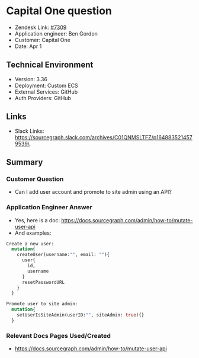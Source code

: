 
# Capital One question <!-- Ticket Title  Hint: include keywords to make it searchable -->

- Zendesk Link: [#7309](https://sourcegraph.zendesk.com/agent/tickets/7309)
- Application engineer: Ben Gordon
- Customer: Capital One <!-- Redact if this contains personally identifying information -->
- Date: Apr 1

<!-- Data populated from integration, speak to Ben Gordon or Michael Bali if not working -->
<!-- During Internal team trial, fill missing data manually (we are waiting for all data to sync) -->

## Technical Environment
- Version: 3.36
- Deployment: Custom ECS
- External Services: GitHub
- Auth Providers: GitHub


## Links
<!-- Data for application engineer manual entry -->
- Slack Links: https://sourcegraph.slack.com/archives/C01QNMSLTFZ/p1648835214579539\

## Summary
### Customer Question
- Can I add user account and promote to site admin using an API?
### Application Engineer Answer
- Yes, here is a doc: https://docs.sourcegraph.com/admin/how-to/mutate-user-api
- And examples:

```graphql
Create a new user:
  mutation{
    createUser(username:"", email: ""){
      user{
        id,
        username
      }
      resetPasswordURL
    }
  }

Promote user to site admin:
  mutation{
    setUserIsSiteAdmin(userID:"", siteAdmin: true){}
  }
```
### Relevant Docs Pages Used/Created
- https://docs.sourcegraph.com/admin/how-to/mutate-user-api
<!-- Once complete, upload a copy to https://github.com/sourcegraph/support-tools-internal/tree/main/resolved-tickets as a .md file -->
<!-- Name the file 7309.md -->
